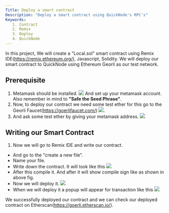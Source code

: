 ```yaml
---
Title: Deploy a smart contract
Description: "Deploy a smart contract using QuickNode's RPC's"
Keywords:
   1. Contract
   2. Remix
   3. Deploy
   4. QuickNode
---
```


In this project, We will create a "Local.sol" smart contract using Remix IDE(https://remix.ethereum.org/), Javascript, Solidity. We will deploy our smart contract to QuickNode using Ethereum Georli as our test network.

## Prerequisite

   1. Metamask should be installed. <img src="https://user-images.githubusercontent.com/114388943/202666076-3fee7f9e-6e6b-4c7b-b010-061704fb192c.png">
      And set up your metamask account. Also remember in mind to **"Safe the Seed Phrase"**.
   2. Now, to deploy our contract we need some test ether for this go to the Georli Faucet(https://goerlifaucet.com/) <img src="https://user-images.githubusercontent.com/114388943/202674323-0df42f3e-81f9-4585-9743-d1d46ca62aa0.png">.
   3. And ask some test ether by giving your metamask address. <img src="https://user-images.githubusercontent.com/114388943/202674809-5bcd8954-c32e-4b8c-998d-191b89416662.png">

## Writing our Smart Contract

  1. Now we will go to Remix IDE and write our contract.
  -  And go to the "create a new file".
  -  Name your file. 
  -  Write down the contract. It will look like this <img src="https://user-images.githubusercontent.com/114388943/202678545-61fd6a28-3ed5-48d0-93bc-01e12cee3cea.png">
  -  After this compile it. And after it will show compile sign like as shown in above fig. 
  -  Now we will deploy it. <img src="https://user-images.githubusercontent.com/114388943/202679199-3df55fe5-b8dd-449d-a245-0eaafc10efa7.png">
  -  When we will deploy it a popup will appear for transaction like this <img src="https://user-images.githubusercontent.com/114388943/202680068-74350bc5-1a38-4228-836a-bf6fb31a347d.png">


We successfully deployed our contract and we can check our deployed contract on Etherscan(https://goerli.etherscan.io/).
